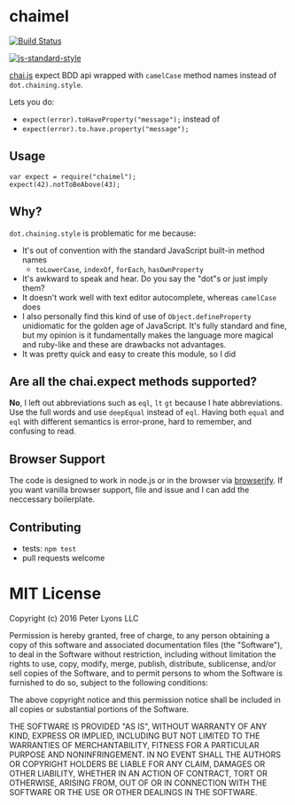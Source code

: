 # chaimel

[![Build Status](https://semaphoreci.com/api/v1/focusaurus/chaimel/branches/master/badge.svg)](https://semaphoreci.com/focusaurus/chaimel)

[![js-standard-style](https://cdn.rawgit.com/feross/standard/master/badge.svg)](https://github.com/feross/standard)

[chai.js](http://chaijs.com/) expect BDD api wrapped with `camelCase` method names instead of `dot.chaining.style`.

Lets you do:

- `expect(error).toHaveProperty("message");` instead of
- `expect(error).to.have.property("message");`

## Usage
```
var expect = require("chaimel");
expect(42).notToBeAbove(43);
```

## Why?

`dot.chaining.style` is problematic for me because:

- It's out of convention with the standard JavaScript built-in method names
  - `toLowerCase`, `indexOf`, `forEach`,  `hasOwnProperty`
- It's awkward to speak and hear. Do you say the "dot"s or just imply them?
- It doesn't work well with text editor autocomplete, whereas `camelCase` does
- I also personally find this kind of use of `Object.defineProperty` unidiomatic for the golden age of JavaScript. It's fully standard and fine, but my opinion is it fundamentally makes the language more magical and ruby-like and these are drawbacks not advantages.
- It was pretty quick and easy to create this module, so I did

## Are all the chai.expect methods supported?

**No**, I left out abbreviations such as `eql`, `lt` `gt` because I hate abbreviations. Use the full words and use `deepEqual` instead of `eql`. Having both `equal` and `eql` with different semantics is error-prone, hard to remember, and confusing to read.

## Browser Support

The code is designed to work in node.js or in the browser via [browserify](http://browserify.org). If you want vanilla browser support, file and issue and I can add the neccessary boilerplate.

## Contributing

- tests: `npm test`
- pull requests welcome

# MIT License

Copyright (c) 2016 Peter Lyons LLC

Permission is hereby granted, free of charge, to any person obtaining a copy of this software and associated documentation files (the "Software"), to deal in the Software without restriction, including without limitation the rights to use, copy, modify, merge, publish, distribute, sublicense, and/or sell copies of the Software, and to permit persons to whom the Software is furnished to do so, subject to the following conditions:

The above copyright notice and this permission notice shall be included in all copies or substantial portions of the Software.

THE SOFTWARE IS PROVIDED "AS IS", WITHOUT WARRANTY OF ANY KIND, EXPRESS OR IMPLIED, INCLUDING BUT NOT LIMITED TO THE WARRANTIES OF MERCHANTABILITY, FITNESS FOR A PARTICULAR PURPOSE AND NONINFRINGEMENT. IN NO EVENT SHALL THE AUTHORS OR COPYRIGHT HOLDERS BE LIABLE FOR ANY CLAIM, DAMAGES OR OTHER LIABILITY, WHETHER IN AN ACTION OF CONTRACT, TORT OR OTHERWISE, ARISING FROM, OUT OF OR IN CONNECTION WITH THE SOFTWARE OR THE USE OR OTHER DEALINGS IN THE SOFTWARE.
